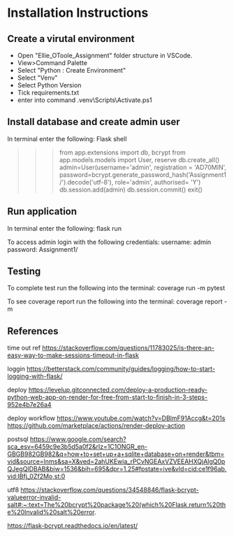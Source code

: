 # Installation Instructions #
## Create a virutal environment ## 
- Open "Ellie_OToole_Assignment" folder structure in VSCode. 
- View>Command Palette
- Select "Python : Create Environment"
- Select "Venv"
- Select Python Version 
- Tick requirements.txt
- enter into command .venv\Scripts\Activate.ps1

## Install database and create admin user ##
In terminal enter the following: 
Flask shell
>>> from app.extensions import db, bcrypt
>>> from app.models.models import User, reserve
>>> db.create_all()
>>> admin=User(username='admin', registration = 'AD70MIN', password=bcrypt.generate_password_hash('Assignment1/').decode('utf-8'), role='admin', authorised= 'Y')
>>> db.session.add(admin)
>>> db.session.commit()
>>> exit()

## Run application ##
In terminal enter the following: 
flask run

To access admin login with the following credentials:
username: admin
password: Assignment1/

## Testing ##
To complete test run the following into the terminal: 
coverage run -m pytest

To see coverage report run the following into the terminal: 
coverage report -m


## References 
time out ref 
https://stackoverflow.com/questions/11783025/is-there-an-easy-way-to-make-sessions-timeout-in-flask

loggin
https://betterstack.com/community/guides/logging/how-to-start-logging-with-flask/

deploy 
https://levelup.gitconnected.com/deploy-a-production-ready-python-web-app-on-render-for-free-from-start-to-finish-in-3-steps-952e4b7e26a4

deploy workflow 
https://www.youtube.com/watch?v=DBlmF91Accg&t=201s
https://github.com/marketplace/actions/render-deploy-action

postsql 
https://www.google.com/search?sca_esv=6459c9e3b5d5a0f2&rlz=1C1ONGR_en-GBGB982GB982&q=how+to+set+up+a+sqlite+database+on+render&tbm=vid&source=lnms&sa=X&ved=2ahUKEwia_rPCvNGEAxVZVEEAHXQjAlgQ0pQJegQIDBAB&biw=1536&bih=695&dpr=1.25#fpstate=ive&vld=cid:ce1f96ab,vid:IBfj_0Zf2Mo,st:0

utf8
https://stackoverflow.com/questions/34548846/flask-bcrypt-valueerror-invalid-salt#:~:text=The%20bcrypt%20package%20(which%20Flask,return%20the%20Invalid%20salt%20error.

https://flask-bcrypt.readthedocs.io/en/latest/
